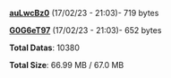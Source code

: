 [**auLwcBz0**](/data/auLwcBz0.txt) (17/02/23 - 21:03)- 719 bytes

[**G0G6eT97**](/data/G0G6eT97.txt) (17/02/23 - 21:03)- 652 bytes

**Total Datas**: 10380

**Total Size**: 66.99 MB / 67.0 MB
